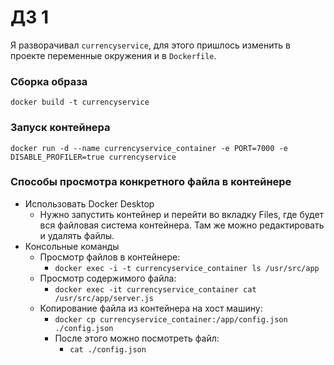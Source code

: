 # ДЗ 1 

Я разворачивал `currencyservice`, для этого пришлось изменить в проекте переменные окружения и в `Dockerfile`.

### Сборка образа 

``` docker build -t currencyservice ```

### Запуск контейнера 

``` docker run -d --name currencyservice_container -e PORT=7000 -e DISABLE_PROFILER=true currencyservice ```

### Способы просмотра конкретного  файла в контейнере
- Использовать Docker Desktop
    - Нужно запустить контейнер и перейти во вкладку Files, где будет вся файловая система контейнера. Там же можно редактировать и удалять файлы.
- Консольные команды 
    - Просмотр файлов в контейнере: 
        - ```docker exec -i -t currencyservice_container ls /usr/src/app```
    - Просмотр содержимого файла: 
        - ```docker exec -it currencyservice_container cat /usr/src/app/server.js```
    - Копирование файла из контейнера на хост машину: 
        - ```docker cp currencyservice_container:/app/config.json ./config.json ```
        - После этого можно посмотреть файл: 
            - ```cat ./config.json ```